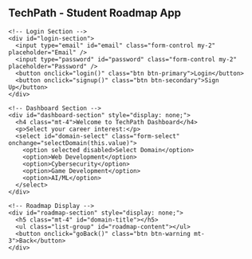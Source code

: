 <!DOCTYPE html>
<html>
<head>
  <title>TechPath - Student Guide</title>
  <meta charset="UTF-8" />
  <meta name="viewport" content="width=device-width, initial-scale=1.0" />

  <!-- Bootstrap CSS -->
  <link href="https://cdn.jsdelivr.net/npm/bootstrap@5.3.0-alpha1/dist/css/bootstrap.min.css" rel="stylesheet" />

  <!-- Firebase Compat SDKs (for Firebase v9+ but old-style syntax) -->
  <script src="https://www.gstatic.com/firebasejs/9.22.2/firebase-app-compat.js"></script>
  <script src="https://www.gstatic.com/firebasejs/9.22.2/firebase-auth-compat.js"></script>
  <script src="https://www.gstatic.com/firebasejs/9.22.2/firebase-firestore-compat.js"></script>

  <!-- Your CSS -->
  <link rel="stylesheet" href="style.css" />

  <!-- Your custom JS (with defer) -->
  <script src="app.js" defer></script>
</head>
<body class="bg-light">
  <div class="container mt-5">
    <h2 class="text-center">TechPath - Student Roadmap App</h2>

    <!-- Login Section -->
    <div id="login-section">
      <input type="email" id="email" class="form-control my-2" placeholder="Email" />
      <input type="password" id="password" class="form-control my-2" placeholder="Password" />
      <button onclick="login()" class="btn btn-primary">Login</button>
      <button onclick="signup()" class="btn btn-secondary">Sign Up</button>
    </div>

    <!-- Dashboard Section -->
    <div id="dashboard-section" style="display: none;">
      <h4 class="mt-4">Welcome to TechPath Dashboard</h4>
      <p>Select your career interest:</p>
      <select id="domain-select" class="form-select" onchange="selectDomain(this.value)">
        <option selected disabled>Select Domain</option>
        <option>Web Development</option>
        <option>Cybersecurity</option>
        <option>Game Development</option>
        <option>AI/ML</option>
      </select>
    </div>

    <!-- Roadmap Display -->
    <div id="roadmap-section" style="display: none;">
      <h5 class="mt-4" id="domain-title"></h5>
      <ul class="list-group" id="roadmap-content"></ul>
      <button onclick="goBack()" class="btn btn-warning mt-3">Back</button>
    </div>
  </div>

  <script>
    // Your Firebase Config Here (Replace with your project credentials)
    const firebaseConfig = {
      apiKey: "YOUR_API_KEY",
      authDomain: "YOUR_AUTH_DOMAIN",
      projectId: "YOUR_PROJECT_ID",
      appId: "YOUR_APP_ID"
    };

    firebase.initializeApp(firebaseConfig);
    const auth = firebase.auth();

    function login() {
      const email = document.getElementById("email").value;
      const password = document.getElementById("password").value;
      auth.signInWithEmailAndPassword(email, password)
        .then(() => {
          document.getElementById("login-section").style.display = "none";
          document.getElementById("dashboard-section").style.display = "block";
        })
        .catch(err => alert(err.message));
    }

    function signup() {
      const email = document.getElementById("email").value;
      const password = document.getElementById("password").value;
      auth.createUserWithEmailAndPassword(email, password)
        .then(() => alert("Account created! Please login."))
        .catch(err => alert(err.message));
    }

    function selectDomain(domain) {
      const roadmaps = {
        "Web Development": [
          "Learn HTML, CSS, and JavaScript",
          "Understand how the web works (DNS, Hosting, etc.)",
          "Learn a front-end framework (React, Vue, etc.)",
          "Explore backend (Node.js, Express) and databases (MongoDB, Firebase)",
          "Build real projects and host them on GitHub",
          "Watch YouTube tutorials (Traversy Media, CodeWithHarry)",
          "Ask questions in Q&A forums like Stack Overflow or TechPath Discord",
          "Consider free or paid courses (Coursera, Udemy)",
          "Connect with mentors via LinkedIn or mentorship platforms (ADPList, MentorCruise)",
          "Apply to companies like Infosys, TCS, Accenture, Zoho (Entry salary: ₹3.5L – ₹6L/year)",
          "Internship portals: Internshala, LetsIntern, LinkedIn Internships",
          "Join TechPath mentor chat to talk with seniors or alumni"
        ],
        "Cybersecurity": [
          "Understand computer networks, Linux, and basic scripting (Python/Bash)",
          "Learn ethical hacking fundamentals (OWASP, Nmap, Wireshark)",
          "Explore platforms like TryHackMe, Hack The Box, and CTFs",
          "Study tools like Metasploit, Burp Suite, and Wireshark",
          "Watch cybersecurity content (John Hammond, NetworkChuck)",
          "Join security communities (Reddit, Discord, etc.)",
          "Consider certifications (CEH, CompTIA Security+)",
          "Explore bug bounty platforms (HackerOne, Bugcrowd)",
          "Seek mentorship from ethical hackers or professionals in forums",
          "Companies hiring: Deloitte, PwC, Cisco, Palo Alto (₹5L – ₹10L/year)",
          "Internship portals: HackerOne Learning Hub, Internshala, LinkedIn",
          "Join TechPath mentor chat to get advice from cyber professionals"
        ],
        "Game Development": [
          "Learn a programming language (C#, C++, or Python)",
          "Start with engines like Unity or Godot",
          "Build simple 2D games, then advance to 3D",
          "Understand physics, animation, and game design",
          "Follow YouTube tutorials (Brackeys, GameDevTV)",
          "Contribute to game jams or open-source games",
          "Connect with indie dev mentors via Discord/LinkedIn",
          "Companies hiring: Ubisoft, Zynga, EA, small indie studios (₹4L – ₹8L/year)",
          "Internship portals: Gamedev.net, Unity Connect, LinkedIn",
          "Join TechPath mentor chat to collaborate with devs"
        ],
        "AI/ML": [
          "Learn Python and libraries (NumPy, Pandas, Matplotlib)",
          "Understand basic math: linear algebra, probability, statistics",
          "Learn ML libraries: Scikit-Learn, TensorFlow, PyTorch",
          "Practice with datasets (Kaggle, UCI)",
          "Take MOOCs (Coursera, fast.ai, deeplearning.ai)",
          "Explore deep learning, NLP, and computer vision",
          "Join AI communities (Kaggle, HuggingFace, Discord)",
          "Find mentorship via AI communities and conferences",
          "Companies hiring: Google, Microsoft, Amazon, TCS AI Labs (₹6L – ₹15L/year)",
          "Internship portals: Analytics Vidhya, Internshala, Kaggle Jobs",
          "Join TechPath mentor chat to ask project or career questions"
        ]
      };

      document.getElementById("dashboard-section").style.display = "none";
      document.getElementById("roadmap-section").style.display = "block";
      document.getElementById("domain-title").innerText = domain + " Roadmap";

      const roadmapList = document.getElementById("roadmap-content");
      roadmapList.innerHTML = "";
      roadmaps[domain].forEach(item => {
        const li = document.createElement("li");
        li.className = "list-group-item";
        li.textContent = item;
        roadmapList.appendChild(li);
      });
    }

    function goBack() {
      document.getElementById("roadmap-section").style.display = "none";
      document.getElementById("dashboard-section").style.display = "block";
    }
  </script>
</body>
</html>
